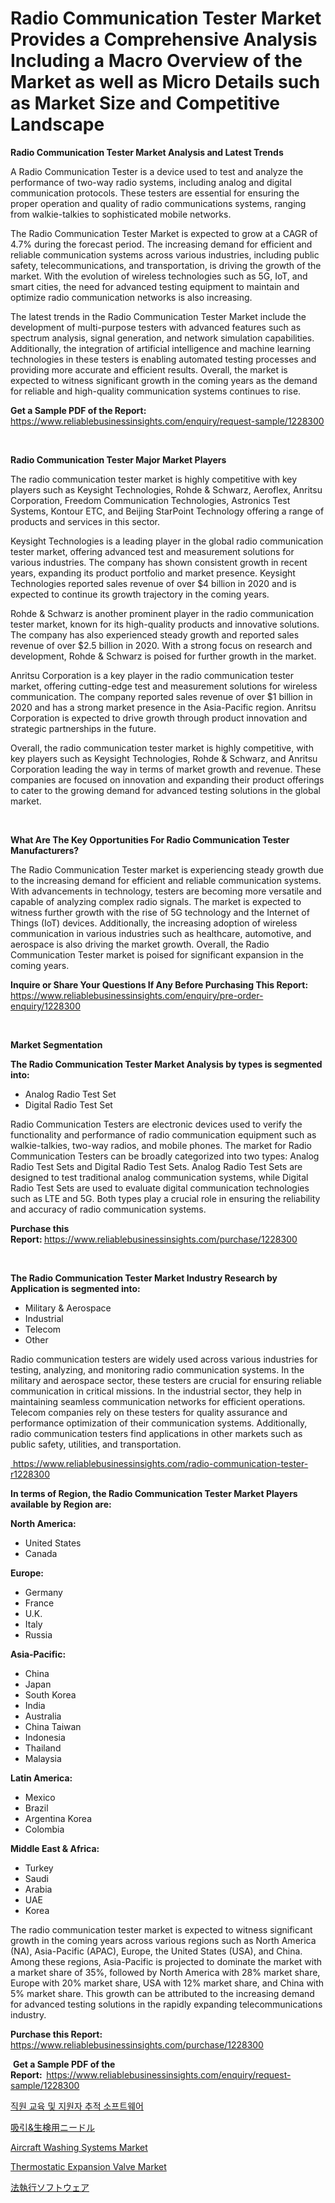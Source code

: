 <p><h1>Radio Communication Tester Market Provides a Comprehensive Analysis Including a Macro Overview of the Market as well as Micro Details such as Market Size and Competitive Landscape</h1></p><p><strong>Radio Communication Tester Market Analysis and Latest Trends</strong></p>
<p><p>A Radio Communication Tester is a device used to test and analyze the performance of two-way radio systems, including analog and digital communication protocols. These testers are essential for ensuring the proper operation and quality of radio communications systems, ranging from walkie-talkies to sophisticated mobile networks.</p><p>The Radio Communication Tester Market is expected to grow at a CAGR of 4.7% during the forecast period. The increasing demand for efficient and reliable communication systems across various industries, including public safety, telecommunications, and transportation, is driving the growth of the market. With the evolution of wireless technologies such as 5G, IoT, and smart cities, the need for advanced testing equipment to maintain and optimize radio communication networks is also increasing.</p><p>The latest trends in the Radio Communication Tester Market include the development of multi-purpose testers with advanced features such as spectrum analysis, signal generation, and network simulation capabilities. Additionally, the integration of artificial intelligence and machine learning technologies in these testers is enabling automated testing processes and providing more accurate and efficient results. Overall, the market is expected to witness significant growth in the coming years as the demand for reliable and high-quality communication systems continues to rise.</p></p>
<p><strong>Get a Sample PDF of the Report:&nbsp;</strong> <a href="https://www.reliablebusinessinsights.com/enquiry/request-sample/1228300">https://www.reliablebusinessinsights.com/enquiry/request-sample/1228300</a></p>
<p>&nbsp;</p>
<p><strong>Radio Communication Tester Major Market Players</strong></p>
<p><p>The radio communication tester market is highly competitive with key players such as Keysight Technologies, Rohde & Schwarz, Aeroflex, Anritsu Corporation, Freedom Communication Technologies, Astronics Test Systems, Kontour ETC, and Beijing StarPoint Technology offering a range of products and services in this sector.</p><p>Keysight Technologies is a leading player in the global radio communication tester market, offering advanced test and measurement solutions for various industries. The company has shown consistent growth in recent years, expanding its product portfolio and market presence. Keysight Technologies reported sales revenue of over $4 billion in 2020 and is expected to continue its growth trajectory in the coming years.</p><p>Rohde & Schwarz is another prominent player in the radio communication tester market, known for its high-quality products and innovative solutions. The company has also experienced steady growth and reported sales revenue of over $2.5 billion in 2020. With a strong focus on research and development, Rohde & Schwarz is poised for further growth in the market.</p><p>Anritsu Corporation is a key player in the radio communication tester market, offering cutting-edge test and measurement solutions for wireless communication. The company reported sales revenue of over $1 billion in 2020 and has a strong market presence in the Asia-Pacific region. Anritsu Corporation is expected to drive growth through product innovation and strategic partnerships in the future.</p><p>Overall, the radio communication tester market is highly competitive, with key players such as Keysight Technologies, Rohde & Schwarz, and Anritsu Corporation leading the way in terms of market growth and revenue. These companies are focused on innovation and expanding their product offerings to cater to the growing demand for advanced testing solutions in the global market.</p></p>
<p>&nbsp;</p>
<p><strong>What Are The Key Opportunities For Radio Communication Tester Manufacturers?</strong></p>
<p><p>The Radio Communication Tester market is experiencing steady growth due to the increasing demand for efficient and reliable communication systems. With advancements in technology, testers are becoming more versatile and capable of analyzing complex radio signals. The market is expected to witness further growth with the rise of 5G technology and the Internet of Things (IoT) devices. Additionally, the increasing adoption of wireless communication in various industries such as healthcare, automotive, and aerospace is also driving the market growth. Overall, the Radio Communication Tester market is poised for significant expansion in the coming years.</p></p>
<p><strong>Inquire or Share Your Questions If Any Before Purchasing This Report:</strong> <a href="https://www.reliablebusinessinsights.com/enquiry/pre-order-enquiry/1228300">https://www.reliablebusinessinsights.com/enquiry/pre-order-enquiry/1228300</a></p>
<p>&nbsp;</p>
<p><strong>Market Segmentation</strong></p>
<p><strong>The Radio Communication Tester Market Analysis by types is segmented into:</strong></p>
<p><ul><li>Analog Radio Test Set</li><li>Digital Radio Test Set</li></ul></p>
<p><p>Radio Communication Testers are electronic devices used to verify the functionality and performance of radio communication equipment such as walkie-talkies, two-way radios, and mobile phones. The market for Radio Communication Testers can be broadly categorized into two types: Analog Radio Test Sets and Digital Radio Test Sets. Analog Radio Test Sets are designed to test traditional analog communication systems, while Digital Radio Test Sets are used to evaluate digital communication technologies such as LTE and 5G. Both types play a crucial role in ensuring the reliability and accuracy of radio communication systems.</p></p>
<p><strong>Purchase this Report:&nbsp;</strong><a href="https://www.reliablebusinessinsights.com/purchase/1228300">https://www.reliablebusinessinsights.com/purchase/1228300</a></p>
<p>&nbsp;</p>
<p><strong>The Radio Communication Tester Market Industry Research by Application is segmented into:</strong></p>
<p><ul><li>Military & Aerospace</li><li>Industrial</li><li>Telecom</li><li>Other</li></ul></p>
<p><p>Radio communication testers are widely used across various industries for testing, analyzing, and monitoring radio communication systems. In the military and aerospace sector, these testers are crucial for ensuring reliable communication in critical missions. In the industrial sector, they help in maintaining seamless communication networks for efficient operations. Telecom companies rely on these testers for quality assurance and performance optimization of their communication systems. Additionally, radio communication testers find applications in other markets such as public safety, utilities, and transportation.</p></p>
<p><a href="https://www.reliablebusinessinsights.com/radio-communication-tester-r1228300">&nbsp;https://www.reliablebusinessinsights.com/radio-communication-tester-r1228300</a></p>
<p><strong>In terms of Region, the Radio Communication Tester Market Players available by Region are:</strong></p>
<p>
    <p> <strong> North America: </strong>
        <ul>
            <li>United States</li>
            <li>Canada</li>
        </ul>
        </p> 
    <p> <strong> Europe: </strong>
        <ul>
            <li>Germany</li>
            <li>France</li>
            <li>U.K.</li>
            <li>Italy</li>
            <li>Russia</li>
        </ul>
        </p> 
    <p> <strong> Asia-Pacific: </strong>
        <ul>
            <li>China</li>
            <li>Japan</li>
            <li>South Korea</li>
            <li>India</li>
            <li>Australia</li>
            <li>China Taiwan</li>
            <li>Indonesia</li>
            <li>Thailand</li>
            <li>Malaysia</li>
        </ul>
        </p> 
    <p> <strong> Latin America: </strong>
        <ul>
            <li>Mexico</li>
            <li>Brazil</li>
            <li>Argentina Korea</li>
            <li>Colombia</li>
        </ul>
        </p> 
    <p> <strong> Middle East & Africa: </strong>
        <ul>
            <li>Turkey</li>
            <li>Saudi</li>
            <li>Arabia</li>
            <li>UAE</li>
            <li>Korea</li>
        </ul>
    </p>
    </p>
<p><p>The radio communication tester market is expected to witness significant growth in the coming years across various regions such as North America (NA), Asia-Pacific (APAC), Europe, the United States (USA), and China. Among these regions, Asia-Pacific is projected to dominate the market with a market share of 35%, followed by North America with 28% market share, Europe with 20% market share, USA with 12% market share, and China with 5% market share. This growth can be attributed to the increasing demand for advanced testing solutions in the rapidly expanding telecommunications industry.</p></p>
<p><strong>Purchase this Report: </strong><a href="https://www.reliablebusinessinsights.com/purchase/1228300">https://www.reliablebusinessinsights.com/purchase/1228300</a></p>
<p>&nbsp;<strong>Get a Sample PDF of the Report:&nbsp;&nbsp;</strong><a href="https://www.reliablebusinessinsights.com/enquiry/request-sample/1228300">https://www.reliablebusinessinsights.com/enquiry/request-sample/1228300</a></p>
<p><strong></strong></p>
<p><p><a href="https://github.com/kein8762/Market-Research-Report-List-2/blob/main/2577724166769.md">직원 교육 및 지원자 추적 소프트웨어</a></p><p><a href="https://github.com/LizaHeller2023/Market-Research-Report-List-1/blob/main/2196598156059.md">吸引&生検用ニードル</a></p><p><a href="https://github.com/mharielmesa/Market-Research-Report-List-4/blob/main/aircraft-washing-systems-market.md">Aircraft Washing Systems Market</a></p><p><a href="https://github.com/moyahfrancoestellec51j635wcx/Market-Research-Report-List-3/blob/main/thermostatic-expansion-valve-market.md">Thermostatic Expansion Valve Market</a></p><p><a href="https://medium.com/@claudehintz/%E3%82%B3%E3%83%BC%E3%83%89%E5%9F%B7%E8%A1%8C%E3%82%BD%E3%83%95%E3%83%88%E3%82%A6%E3%82%A7%E3%82%A2%E5%B8%82%E5%A0%B4%E3%81%AE%E5%8B%95%E5%90%91%E3%81%A8%E6%88%90%E9%95%B7%E8%A6%81%E5%9B%A0%E3%82%92%E5%88%86%E6%9E%90%E3%81%97-2024%E5%B9%B4%E3%81%8B%E3%82%892031%E5%B9%B4%E3%81%BE%E3%81%A7%E3%81%AE%E4%BA%88%E6%B8%AC%E3%82%92%E8%A1%8C%E3%81%86-563ee3ed55e4">法執行ソフトウェア</a></p></p>
